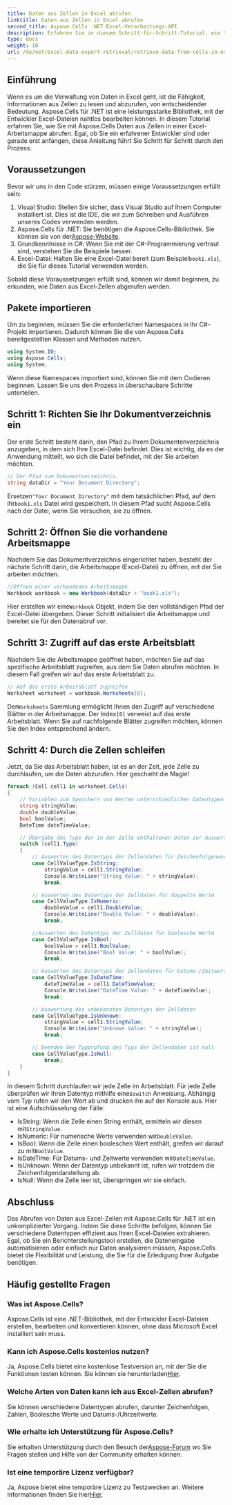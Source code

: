 ```yaml
---
title: Daten aus Zellen in Excel abrufen
linktitle: Daten aus Zellen in Excel abrufen
second_title: Aspose.Cells .NET Excel-Verarbeitungs-API
description: Erfahren Sie in diesem Schritt-für-Schritt-Tutorial, wie Sie mit Aspose.Cells für .NET Daten aus Excel-Zellen abrufen. Das Tutorial ist sowohl für Anfänger als auch für erfahrene Entwickler geeignet.
type: docs
weight: 10
url: /de/net/excel-data-export-retrieval/retrieve-data-from-cells-in-excel/
---
```

## Einführung

Wenn es um die Verwaltung von Daten in Excel geht, ist die Fähigkeit, Informationen aus Zellen zu lesen und abzurufen, von entscheidender Bedeutung. Aspose.Cells für .NET ist eine leistungsstarke Bibliothek, mit der Entwickler Excel-Dateien nahtlos bearbeiten können. In diesem Tutorial erfahren Sie, wie Sie mit Aspose.Cells Daten aus Zellen in einer Excel-Arbeitsmappe abrufen. Egal, ob Sie ein erfahrener Entwickler sind oder gerade erst anfangen, diese Anleitung führt Sie Schritt für Schritt durch den Prozess.

## Voraussetzungen

Bevor wir uns in den Code stürzen, müssen einige Voraussetzungen erfüllt sein:

1. Visual Studio: Stellen Sie sicher, dass Visual Studio auf Ihrem Computer installiert ist. Dies ist die IDE, die wir zum Schreiben und Ausführen unseres Codes verwenden werden.
2.  Aspose.Cells für .NET: Sie benötigen die Aspose.Cells-Bibliothek. Sie können sie von der[Aspose-Website](https://releases.aspose.com/cells/net/).
3. Grundkenntnisse in C#: Wenn Sie mit der C#-Programmierung vertraut sind, verstehen Sie die Beispiele besser.
4. Excel-Datei: Halten Sie eine Excel-Datei bereit (zum Beispiel`book1.xls`), die Sie für dieses Tutorial verwenden werden.

Sobald diese Voraussetzungen erfüllt sind, können wir damit beginnen, zu erkunden, wie Daten aus Excel-Zellen abgerufen werden.

## Pakete importieren

Um zu beginnen, müssen Sie die erforderlichen Namespaces in Ihr C#-Projekt importieren. Dadurch können Sie die von Aspose.Cells bereitgestellten Klassen und Methoden nutzen.

```csharp
using System.IO;
using Aspose.Cells;
using System;
```

Wenn diese Namespaces importiert sind, können Sie mit dem Codieren beginnen. Lassen Sie uns den Prozess in überschaubare Schritte unterteilen.

## Schritt 1: Richten Sie Ihr Dokumentverzeichnis ein

Der erste Schritt besteht darin, den Pfad zu Ihrem Dokumentenverzeichnis anzugeben, in dem sich Ihre Excel-Datei befindet. Dies ist wichtig, da es der Anwendung mitteilt, wo sich die Datei befindet, mit der Sie arbeiten möchten.


```csharp
// Der Pfad zum Dokumentverzeichnis.
string dataDir = "Your Document Directory";
```

 Ersetzen`"Your Document Directory"` mit dem tatsächlichen Pfad, auf dem Ihr`book1.xls` Datei wird gespeichert. In diesem Pfad sucht Aspose.Cells nach der Datei, wenn Sie versuchen, sie zu öffnen.

## Schritt 2: Öffnen Sie die vorhandene Arbeitsmappe

Nachdem Sie das Dokumentverzeichnis eingerichtet haben, besteht der nächste Schritt darin, die Arbeitsmappe (Excel-Datei) zu öffnen, mit der Sie arbeiten möchten.


```csharp
//Öffnen einer vorhandenen Arbeitsmappe
Workbook workbook = new Workbook(dataDir + "book1.xls");
```

 Hier erstellen wir eine`Workbook` Objekt, indem Sie den vollständigen Pfad der Excel-Datei übergeben. Dieser Schritt initialisiert die Arbeitsmappe und bereitet sie für den Datenabruf vor.

## Schritt 3: Zugriff auf das erste Arbeitsblatt

Nachdem Sie die Arbeitsmappe geöffnet haben, möchten Sie auf das spezifische Arbeitsblatt zugreifen, aus dem Sie Daten abrufen möchten. In diesem Fall greifen wir auf das erste Arbeitsblatt zu.


```csharp
// Auf das erste Arbeitsblatt zugreifen
Worksheet worksheet = workbook.Worksheets[0];
```

 Der`Worksheets` Sammlung ermöglicht Ihnen den Zugriff auf verschiedene Blätter in der Arbeitsmappe. Der Index`[0]` verweist auf das erste Arbeitsblatt. Wenn Sie auf nachfolgende Blätter zugreifen möchten, können Sie den Index entsprechend ändern.

## Schritt 4: Durch die Zellen schleifen

Jetzt, da Sie das Arbeitsblatt haben, ist es an der Zeit, jede Zelle zu durchlaufen, um die Daten abzurufen. Hier geschieht die Magie!


```csharp
foreach (Cell cell1 in worksheet.Cells)
{
    // Variablen zum Speichern von Werten unterschiedlicher Datentypen
    string stringValue;
    double doubleValue;
    bool boolValue;
    DateTime dateTimeValue;

    // Übergabe des Typs der in der Zelle enthaltenen Daten zur Auswertung
    switch (cell1.Type)
    {
        // Auswerten des Datentyps der Zellendaten für Zeichenfolgenwerte
        case CellValueType.IsString:
            stringValue = cell1.StringValue;
            Console.WriteLine("String Value: " + stringValue);
            break;

        // Auswerten des Datentyps der Zelldaten für doppelte Werte
        case CellValueType.IsNumeric:
            doubleValue = cell1.DoubleValue;
            Console.WriteLine("Double Value: " + doubleValue);
            break;

        //Auswerten des Datentyps der Zelldaten für boolesche Werte
        case CellValueType.IsBool:
            boolValue = cell1.BoolValue;
            Console.WriteLine("Bool Value: " + boolValue);
            break;

        // Auswerten des Datentyps der Zellendaten für Datums-/Zeitwerte
        case CellValueType.IsDateTime:
            dateTimeValue = cell1.DateTimeValue;
            Console.WriteLine("DateTime Value: " + dateTimeValue);
            break;

        // Auswertung des unbekannten Datentyps der Zelldaten
        case CellValueType.IsUnknown:
            stringValue = cell1.StringValue;
            Console.WriteLine("Unknown Value: " + stringValue);
            break;

        // Beenden der Typprüfung des Typs der Zellendaten ist null
        case CellValueType.IsNull:
            break;
    }
}
```

 In diesem Schritt durchlaufen wir jede Zelle im Arbeitsblatt. Für jede Zelle überprüfen wir ihren Datentyp mithilfe eines`switch` Anweisung. Abhängig vom Typ rufen wir den Wert ab und drucken ihn auf der Konsole aus. Hier ist eine Aufschlüsselung der Fälle:

-  IsString: Wenn die Zelle einen String enthält, ermitteln wir diesen mit`StringValue`.
-  IsNumeric: Für numerische Werte verwenden wir`DoubleValue`.
-  IsBool: Wenn die Zelle einen booleschen Wert enthält, greifen wir darauf zu mit`BoolValue`.
-  IsDateTime: Für Datums- und Zeitwerte verwenden wir`DateTimeValue`.
- IsUnknown: Wenn der Datentyp unbekannt ist, rufen wir trotzdem die Zeichenfolgendarstellung ab.
- IsNull: Wenn die Zelle leer ist, überspringen wir sie einfach.

## Abschluss

Das Abrufen von Daten aus Excel-Zellen mit Aspose.Cells für .NET ist ein unkomplizierter Vorgang. Indem Sie diese Schritte befolgen, können Sie verschiedene Datentypen effizient aus Ihren Excel-Dateien extrahieren. Egal, ob Sie ein Berichterstellungstool erstellen, die Dateneingabe automatisieren oder einfach nur Daten analysieren müssen, Aspose.Cells bietet die Flexibilität und Leistung, die Sie für die Erledigung Ihrer Aufgabe benötigen.

## Häufig gestellte Fragen

### Was ist Aspose.Cells?  
Aspose.Cells ist eine .NET-Bibliothek, mit der Entwickler Excel-Dateien erstellen, bearbeiten und konvertieren können, ohne dass Microsoft Excel installiert sein muss.

### Kann ich Aspose.Cells kostenlos nutzen?  
 Ja, Aspose.Cells bietet eine kostenlose Testversion an, mit der Sie die Funktionen testen können. Sie können sie herunterladen[Hier](https://releases.aspose.com/).

### Welche Arten von Daten kann ich aus Excel-Zellen abrufen?  
Sie können verschiedene Datentypen abrufen, darunter Zeichenfolgen, Zahlen, Boolesche Werte und Datums-/Uhrzeitwerte.

### Wie erhalte ich Unterstützung für Aspose.Cells?  
 Sie erhalten Unterstützung durch den Besuch der[Aspose-Forum](https://forum.aspose.com/c/cells/9) wo Sie Fragen stellen und Hilfe von der Community erhalten können.

### Ist eine temporäre Lizenz verfügbar?  
 Ja, Aspose bietet eine temporäre Lizenz zu Testzwecken an. Weitere Informationen finden Sie hier[Hier](https://purchase.aspose.com/temporary-license/).